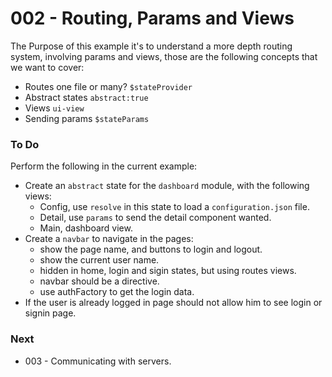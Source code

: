 # 002 - Routing, Params and Views 

The Purpose of this example it's to understand a more depth routing system, involving params and views, those are the following concepts that we want to cover:

* Routes one file or many? `$stateProvider`
* Abstract states `abstract:true`
* Views `ui-view`
* Sending params `$stateParams`

### To Do
Perform the following in the current example:
* Create an `abstract` state for the `dashboard` module, with the following views:
  * Config, use `resolve` in this state to load a `configuration.json` file.
  * Detail, use `params` to send the detail component wanted.
  * Main, dashboard view.
 * Create a `navbar` to navigate in the pages:
   * show the page name, and buttons to login and logout.
   * show the current user name.
   * hidden in home, login and sigin states, but using routes views.
   * navbar should be a directive.
   * use authFactory to get the login data.
 * If the user is already logged in page should not allow him to see login or signin page.

### Next
* 003 - Communicating with servers.